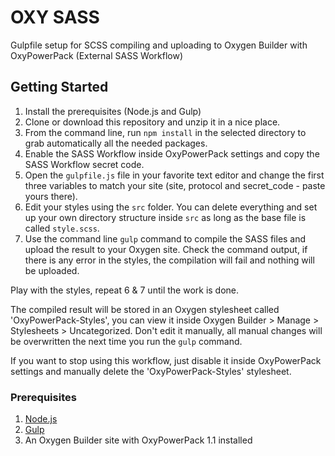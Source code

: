 # OXY SASS

Gulpfile setup for SCSS compiling and uploading to Oxygen Builder with OxyPowerPack (External SASS Workflow)

## Getting Started

1. Install the prerequisites (Node.js and Gulp)
2. Clone or download this repository and unzip it in a nice place.
3. From the command line, run `npm install` in the selected directory to grab automatically all the needed packages.
4. Enable the SASS Workflow inside OxyPowerPack settings and copy the SASS Workflow secret code.
5. Open the `gulpfile.js` file in your favorite text editor and change the first three variables to match your site (site, protocol and secret_code - paste yours there).
6. Edit your styles using the `src` folder. You can delete everything and set up your own directory structure inside `src` as long as the base file is called `style.scss`.
7. Use the command line `gulp` command to compile the SASS files and upload the result to your Oxygen site. Check the command output, if there is any error in the styles, the compilation will fail and nothing will be uploaded.

Play with the styles, repeat 6 & 7 until the work is done.

The compiled result will be stored in an Oxygen stylesheet called 'OxyPowerPack-Styles', you can view it inside Oxygen Builder > Manage > Stylesheets > Uncategorized. Don't edit it manually, all manual changes will be overwritten the next time you run the `gulp` command.

If you want to stop using this workflow, just disable it inside OxyPowerPack settings and manually delete the 'OxyPowerPack-Styles' stylesheet.

### Prerequisites

1. [Node.js](https://nodejs.org/)
2. [Gulp](https://gulpjs.com/)
3. An Oxygen Builder site with OxyPowerPack 1.1 installed
